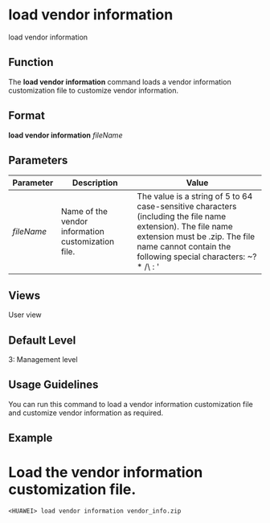 load vendor information
=======================

load vendor information

Function
--------



The **load vendor information** command loads a vendor information customization file to customize vendor information.




Format
------

**load vendor information** *fileName*


Parameters
----------

| Parameter | Description | Value |
| --- | --- | --- |
| *fileName* | Name of the vendor information customization file. | The value is a string of 5 to 64 case-sensitive characters (including the file name extension).  The file name extension must be .zip.  The file name cannot contain the following special characters: ~? \* /\ : ' | < > [ ] ; $ ` ! |



Views
-----

User view


Default Level
-------------

3: Management level


Usage Guidelines
----------------

You can run this command to load a vendor information customization file and customize vendor information as required.


Example
-------

# Load the vendor information customization file.
```
<HUAWEI> load vendor information vendor_info.zip

```